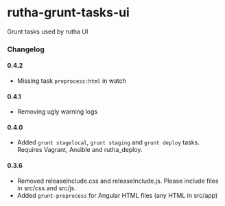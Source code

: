 rutha-grunt-tasks-ui
=========================

Grunt tasks used by rutha UI

### Changelog

#### 0.4.2

* Missing task `preprocess:html` in watch

#### 0.4.1

* Removing ugly warning logs

#### 0.4.0

* Added `grunt stagelocal`, `grunt staging` and `grunt deploy` tasks. Requires Vagrant, Ansible and rutha_deploy.

#### 0.3.6


* Removed releaseInclude.css and releaseInclude.js. Please include files in src/css and src/js.
* Added `grunt-preprocess` for Angular HTML files (any HTML in src/app)
